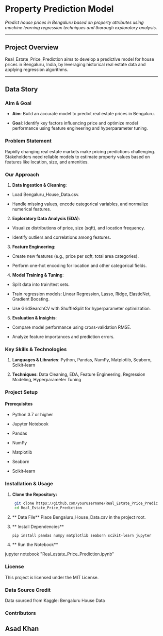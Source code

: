 # Property Prediction Model

*Predict house prices in Bengaluru based on property attributes using machine learning regression techniques and thorough exploratory analysis*.

---

## Project Overview

Real_Estate_Price_Prediction aims to develop a predictive model for house prices in Bengaluru, India, by leveraging historical real estate data and applying regression algorithms.

---

## Data Story

### Aim & Goal

- **Aim**: Build an accurate model to predict real estate prices in Bengaluru.

- **Goal**: Identify key factors influencing price and optimize model performance using feature engineering and hyperparameter tuning.

### Problem Statement

Rapidly changing real estate markets make pricing predictions challenging. Stakeholders need reliable models to estimate property values based on features like location, size, and amenities.

### Our Approach

1. **Data Ingestion & Cleaning**:

- Load Bengaluru_House_Data.csv.

- Handle missing values, encode categorical variables, and normalize numerical features.

2. **Exploratory Data Analysis (EDA)**:

- Visualize distributions of price, size (sqft), and location frequency.

- Identify outliers and correlations among features.

3. **Feature Engineering**:

- Create new features (e.g., price per sqft, total area categories).

- Perform one-hot encoding for location and other categorical fields.

4. **Model Training & Tuning**:

- Split data into train/test sets.

- Train regression models: Linear Regression, Lasso, Ridge, ElasticNet, Gradient Boosting.

- Use GridSearchCV with ShuffleSplit for hyperparameter optimization.

5. **Evaluation & Insights**:

- Compare model performance using cross-validation RMSE.

- Analyze feature importances and prediction errors.


### Key Skills & Technologies

1. **Languages & Libraries**: Python, Pandas, NumPy, Matplotlib, Seaborn, Scikit-learn

2. **Techniques**: Data Cleaning, EDA, Feature Engineering, Regression Modeling, Hyperparameter Tuning


### Project Setup

#### Prerequisites

- Python 3.7 or higher

- Jupyter Notebook

- Pandas

- NumPy

- Matplotlib

- Seaborn

- Scikit-learn

### Installation & Usage

1. **Clone the Repository:**
   ```bash
    git clone https://github.com/yourusername/Real_Estate_Price_Prediction.git
    cd Real_Estate_Price_Prediction

2. ** Data File**
Place Bengaluru_House_Data.csv in the project root.

3. ** Install Dependencies**
    ```bash
    pip install pandas numpy matplotlib seaborn scikit-learn jupyter

4. ** Run the Notebook**
    
jupyter notebook "Real_estate_Price_Prediction.ipynb"


### License

This project is licensed under the MIT License.

### Data Source Credit

Data sourced from Kaggle: Bengaluru House Data

### Contributors

## Asad Khan





